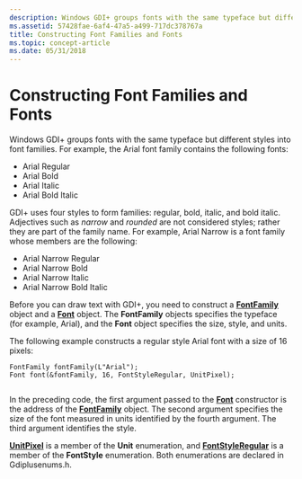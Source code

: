 ```yaml
---
description: Windows GDI+ groups fonts with the same typeface but different styles into font families.
ms.assetid: 57428fae-6af4-47a5-a499-717dc378767a
title: Constructing Font Families and Fonts
ms.topic: concept-article
ms.date: 05/31/2018
---
```


# Constructing Font Families and Fonts

Windows GDI+ groups fonts with the same typeface but different styles into font families. For example, the Arial font family contains the following fonts:

-   Arial Regular
-   Arial Bold
-   Arial Italic
-   Arial Bold Italic

GDI+ uses four styles to form families: regular, bold, italic, and bold italic. Adjectives such as *narrow* and *rounded* are not considered styles; rather they are part of the family name. For example, Arial Narrow is a font family whose members are the following:

-   Arial Narrow Regular
-   Arial Narrow Bold
-   Arial Narrow Italic
-   Arial Narrow Bold Italic

Before you can draw text with GDI+, you need to construct a [**FontFamily**](/windows/desktop/api/gdiplusheaders/nl-gdiplusheaders-fontfamily) object and a [**Font**](/windows/desktop/api/gdiplusheaders/nl-gdiplusheaders-font) object. The **FontFamily** objects specifies the typeface (for example, Arial), and the **Font** object specifies the size, style, and units.

The following example constructs a regular style Arial font with a size of 16 pixels:


```
FontFamily fontFamily(L"Arial");
Font font(&fontFamily, 16, FontStyleRegular, UnitPixel);
            
```



In the preceding code, the first argument passed to the [**Font**](/windows/desktop/api/gdiplusheaders/nl-gdiplusheaders-font) constructor is the address of the [**FontFamily**](/windows/desktop/api/gdiplusheaders/nl-gdiplusheaders-fontfamily) object. The second argument specifies the size of the font measured in units identified by the fourth argument. The third argument identifies the style.

[****UnitPixel****](/windows/desktop/api/Gdiplusenums/ne-gdiplusenums-unit) is a member of the **Unit** enumeration, and [****FontStyleRegular****](/windows/desktop/api/Gdiplusenums/ne-gdiplusenums-fontstyle) is a member of the **FontStyle** enumeration. Both enumerations are declared in Gdiplusenums.h.

 

 



